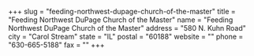 +++
slug = "feeding-northwest-dupage-church-of-the-master"
title = "Feeding Northwest DuPage Church of the Master"
name = "Feeding Northwest DuPage Church of the Master"
address = "580 N. Kuhn Road"
city = "Carol Stream"
state = "IL"
postal = "60188"
website = ""
phone = "630-665-5188"
fax = ""
+++
